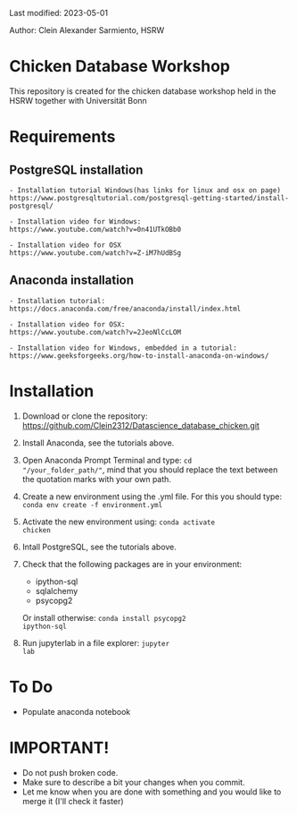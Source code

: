 Last modified: 2023-05-01

Author: Clein Alexander Sarmiento, HSRW

# Chicken Database Workshop
This repository is created for the chicken database workshop held in the HSRW together with Universität Bonn 

# Requirements
## PostgreSQL installation
    - Installation tutorial Windows(has links for linux and osx on page)
    https://www.postgresqltutorial.com/postgresql-getting-started/install-postgresql/

    - Installation video for Windows:
    https://www.youtube.com/watch?v=0n41UTkOBb0

    - Installation video for OSX
    https://www.youtube.com/watch?v=Z-iM7hUdBSg
## Anaconda installation
    - Installation tutorial:
    https://docs.anaconda.com/free/anaconda/install/index.html

    - Installation video for OSX:
    https://www.youtube.com/watch?v=2JeoNlCcLOM

    - Installation video for Windows, embedded in a tutorial:
    https://www.geeksforgeeks.org/how-to-install-anaconda-on-windows/

# Installation
1. Download or clone the repository: https://github.com/Clein2312/Datascience_database_chicken.git
2. Install Anaconda, see the tutorials above.
3. Open Anaconda Prompt Terminal and type: <code>cd "/your_folder_path/"</code>, mind that you should replace the text between the quotation marks with your own path.
4. Create a new environment using the .yml file. For this you should type:  
    <code>conda env create -f environment.yml</code>
5. Activate the new environment using: 
    <code>conda activate chicken</code>
6. Intall PostgreSQL, see the tutorials above.
7. Check that the following packages are in your environment:
    - ipython-sql
    - sqlalchemy
    - psycopg2
    
    Or install otherwise:
    <code>conda install psycopg2 ipython-sql</code>
10. Run jupyterlab in a file explorer:
    <code>jupyter lab</code>
    



# To Do

- Populate anaconda notebook

# IMPORTANT!

- Do not push broken code.
- Make sure to describe a bit your changes when you commit.
- Let me know when you are done with something and you would like to merge it (I'll check it faster)

